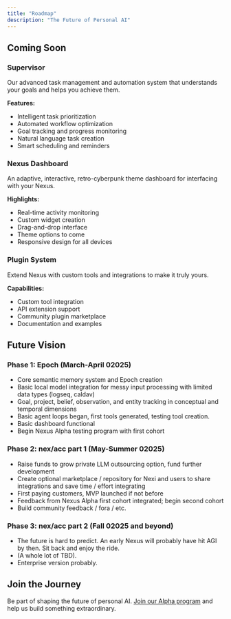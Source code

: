 ```yaml
---
title: "Roadmap"
description: "The Future of Personal AI"
---
```


## Coming Soon

### Supervisor
Our advanced task management and automation system that understands your goals and helps you achieve them.

**Features:**
- Intelligent task prioritization
- Automated workflow optimization
- Goal tracking and progress monitoring
- Natural language task creation
- Smart scheduling and reminders

### Nexus Dashboard
An adaptive, interactive, retro-cyberpunk theme dashboard for interfacing with your Nexus.

**Highlights:**
- Real-time activity monitoring
- Custom widget creation
- Drag-and-drop interface
- Theme options to come
- Responsive design for all devices

### Plugin System
Extend Nexus with custom tools and integrations to make it truly yours.

**Capabilities:**
- Custom tool integration
- API extension support
- Community plugin marketplace
- Documentation and examples

## Future Vision

### Phase 1: Epoch (March-April 02025)
- Core semantic memory system and Epoch creation
- Basic local model integration for messy input processing with limited data types (logseq, caldav)
- Goal, project, belief, observation, and entity tracking in conceptual and temporal dimensions
- Basic agent loops began, first tools generated, testing tool creation.
- Basic dashboard functional
- Begin Nexus Alpha testing program with first cohort

### Phase 2: nex/acc part 1 (May-Summer 02025)

- Raise funds to grow private LLM outsourcing option, fund further development
- Create optional marketplace / repository for Nexi and users to share integrations and save time / effort integrating
- First paying customers, MVP launched if not before
- Feedback from Nexus Alpha first cohort integrated; begin second cohort
- Build community feedback / fora / etc.

### Phase 3: nex/acc part 2 (Fall 02025 and beyond)

- The future is hard to predict. An early Nexus will probably have hit AGI by then. Sit back and enjoy the ride. 
- (A whole lot of TBD).
- Enterprise version probably.

## Join the Journey

Be part of shaping the future of personal AI. [Join our Alpha program](/join-alpha) and help us build something extraordinary. 